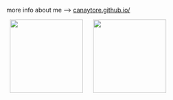 more info about me --> [canaytore.github.io/](https://canaytore.github.io/)

&nbsp; [<img src="https://github-readme-stats.vercel.app/api?username=canaytore&count_private=true&show_icons=true&theme=radical" height="170">](https://github-readme-stats.vercel.app/api?username=canaytore&count_private=true&show_icons=true&theme=radical) &nbsp;&nbsp;&nbsp;&nbsp; [<img src="https://github-readme-stats.vercel.app/api/top-langs/?username=canaytore&theme=radical&layout=compact&langs_count=6" height="170">](https://github-readme-stats.vercel.app/api/top-langs/?username=canaytore&layout=compact&langs_count=6)
